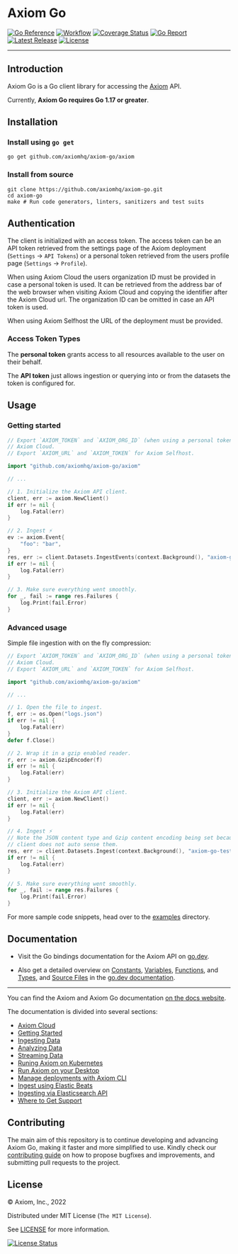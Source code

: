 # Axiom Go

[![Go Reference][gopkg_badge]][gopkg]
[![Workflow][workflow_badge]][workflow]
[![Coverage Status][coverage_badge]][coverage]
[![Go Report][report_badge]][report]
[![Latest Release][release_badge]][release]
[![License][license_badge]][license]

---

## Introduction

Axiom Go is a Go client library for accessing the [Axiom](https://www.axiom.co/)
API.

Currently, **Axiom Go requires Go 1.17 or greater**.

## Installation

### Install using `go get`

```shell
go get github.com/axiomhq/axiom-go/axiom
```

### Install from source

```shell
git clone https://github.com/axiomhq/axiom-go.git
cd axiom-go
make # Run code generators, linters, sanitizers and test suits
```

## Authentication

The client is initialized with an access token. The access token can be an API
token retrieved from the settings page of the Axiom deployment (`Settings` ->
`API Tokens`) or a personal token retrieved from the users profile page
(`Settings` -> `Profile`).

When using Axiom Cloud the users organization ID must be provided in case a
personal token is used. It can be retrieved from the address bar of the web
browser when visiting Axiom Cloud and copying the identifier after the Axiom
Cloud url. The organization ID can be omitted in case an API token is used.

When using Axiom Selfhost the URL of the deployment must be provided.

### Access Token Types

The **personal token** grants access to all resources available to the user on
their behalf.

The **API token** just allows ingestion or querying into or from the datasets
the token is configured for.

## Usage

### Getting started

```go
// Export `AXIOM_TOKEN` and `AXIOM_ORG_ID` (when using a personal token) for
// Axiom Cloud.
// Export `AXIOM_URL` and `AXIOM_TOKEN` for Axiom Selfhost.

import "github.com/axiomhq/axiom-go/axiom"

// ...

// 1. Initialize the Axiom API client.
client, err := axiom.NewClient()
if err != nil {
	log.Fatal(err)
}

// 2. Ingest ⚡
ev := axiom.Event{
	"foo": "bar",
}
res, err := client.Datasets.IngestEvents(context.Background(), "axiom-go-test", axiom.IngestOptions{}, ev)
if err != nil {
	log.Fatal(err)
}

// 3. Make sure everything went smoothly.
for _, fail := range res.Failures {
	log.Print(fail.Error)
}
```

### Advanced usage

Simple file ingestion with on the fly compression:

```go
// Export `AXIOM_TOKEN` and `AXIOM_ORG_ID` (when using a personal token) for
// Axiom Cloud.
// Export `AXIOM_URL` and `AXIOM_TOKEN` for Axiom Selfhost.

import "github.com/axiomhq/axiom-go/axiom"

// ...

// 1. Open the file to ingest.
f, err := os.Open("logs.json")
if err != nil {
	log.Fatal(err)
}
defer f.Close()

// 2. Wrap it in a gzip enabled reader.
r, err := axiom.GzipEncoder(f)
if err != nil {
	log.Fatal(err)
}

// 3. Initialize the Axiom API client.
client, err := axiom.NewClient()
if err != nil {
	log.Fatal(err)
}

// 4. Ingest ⚡
// Note the JSON content type and Gzip content encoding being set because the
// client does not auto sense them.
res, err := client.Datasets.Ingest(context.Background(), "axiom-go-test", r, axiom.JSON, axiom.Gzip, axiom.IngestOptions{})
if err != nil {
	log.Fatal(err)
}

// 5. Make sure everything went smoothly.
for _, fail := range res.Failures {
	log.Print(fail.Error)
}
```

For more sample code snippets, head over to the [examples](examples) directory.

## Documentation

- Visit the Go bindings documentation for the Axiom API on [go.dev](https://pkg.go.dev/github.com/axiomhq/axiom-go/axiom).

- Also get a detailed overview on [Constants](https://pkg.go.dev/github.com/axiomhq/axiom-go/axiom#pkg-constants), [Variables](https://pkg.go.dev/github.com/axiomhq/axiom-go/axiom#pkg-variables), [Functions](https://pkg.go.dev/github.com/axiomhq/axiom-go/axiom#pkg-functions), and [Types](https://pkg.go.dev/github.com/axiomhq/axiom-go/axiom#pkg-types), and [Source Files](https://pkg.go.dev/github.com/axiomhq/axiom-go/axiom#section-sourcefiles) in the [go.dev documentation](https://pkg.go.dev/github.com/axiomhq/axiom-go/axiom#pkg-index).

---

You can find the Axiom and Axiom Go documentation
[on the docs website](https://docs.axiom.co/).

The documentation is divided into several sections:

- [Axiom Cloud](https://www.axiom.co/docs/install/cloud)
- [Getting Started](https://docs.axiom.co/usage/getting-started/)
- [Ingesting Data](https://docs.axiom.co/usage/ingest/)
- [Analyzing Data](https://docs.axiom.co/usage/analyze/)
- [Streaming Data](https://docs.axiom.co/usage/stream/)
- [Runing Axiom on Kubernetes](https://docs.axiom.co/install/kubernetes/)
- [Run Axiom on your Desktop](https://docs.axiom.co/install/demo/)
- [Manage deployments with Axiom CLI](https://www.axiom.co/docs/reference/cli)
- [Ingest using Elastic Beats](https://docs.axiom.co/data-shippers/elastic-beats/)
- [Ingesting via Elasticsearch API](https://docs.axiom.co/data-shippers/api/)
- [Where to Get Support](https://axiom.co/support)

## Contributing

The main aim of this repository is to continue developing and advancing
Axiom Go, making it faster and more simplified to use. Kindly check our
[contributing guide](https://github.com/axiomhq/axiom-go/blob/main/Contributing.md)
on how to propose bugfixes and improvements, and submitting pull requests to the
project.

## License

&copy; Axiom, Inc., 2022

Distributed under MIT License (`The MIT License`).

See [LICENSE](LICENSE) for more information.

[![License Status][license_status_badge]][license_status]

<!-- Badges -->

[gopkg]: https://pkg.go.dev/github.com/axiomhq/axiom-go
[gopkg_badge]: https://img.shields.io/badge/doc-reference-007d9c?logo=go&logoColor=white&style=flat-square
[workflow]: https://github.com/axiomhq/axiom-go/actions/workflows/push.yml
[workflow_badge]: https://img.shields.io/github/workflow/status/axiomhq/axiom-go/Push?style=flat-square&ghcache=unused
[coverage]: https://codecov.io/gh/axiomhq/axiom-go
[coverage_badge]: https://img.shields.io/codecov/c/github/axiomhq/axiom-go.svg?style=flat-square&ghcache=unused
[report]: https://goreportcard.com/report/github.com/axiomhq/axiom-go
[report_badge]: https://goreportcard.com/badge/github.com/axiomhq/axiom-go?style=flat-square&ghcache=unused
[release]: https://github.com/axiomhq/axiom-go/releases/latest
[release_badge]: https://img.shields.io/github/release/axiomhq/axiom-go.svg?style=flat-square&ghcache=unused
[license]: https://opensource.org/licenses/MIT
[license_badge]: https://img.shields.io/github/license/axiomhq/axiom-go.svg?color=blue&style=flat-square&ghcache=unused
[license_status]: https://app.fossa.com/projects/git%2Bgithub.com%2Faxiomhq%2Faxiom-go
[license_status_badge]: https://app.fossa.com/api/projects/git%2Bgithub.com%2Faxiomhq%2Faxiom-go.svg?type=large&ghcache=unused
